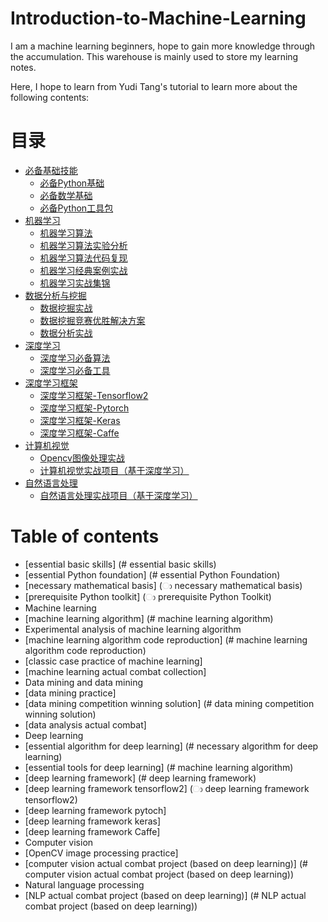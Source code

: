 # Introduction-to-Machine-Learning
I am a machine learning beginners, hope to gain more knowledge through the accumulation. This warehouse is mainly used to store my learning notes.

Here, I hope to learn from Yudi Tang's tutorial to learn more about the following contents:

# 目录  
- [必备基础技能](#必备基础技能)
  - [必备Python基础](#必备Python基础) 
  - [必备数学基础](#必备数学基础)   
  - [必备Python工具包](#必备Python工具包) 
- [机器学习](#机器学习)
  - [机器学习算法](#机器学习算法) 
  - [机器学习算法实验分析](#机器学习算法实验分析) 
  - [机器学习算法代码复现](#机器学习算法代码复现) 
  - [机器学习经典案例实战](#机器学习经典案例实战)
  - [机器学习实战集锦](#机器学习实战集锦)   
- [数据分析与挖掘](#数据分析与挖掘) 
  - [数据挖掘实战](#数据挖掘实战) 
  - [数据挖掘竞赛优胜解决方案](#数据挖掘竞赛优胜解决方案) 
  - [数据分析实战](#数据分析实战) 
- [深度学习](#深度学习) 
  - [深度学习必备算法](#深度学习必备算法) 
  - [深度学习必备工具](#机器学习算法) 
- [深度学习框架](#深度学习框架)
  - [深度学习框架-Tensorflow2](#深度学习框架-Tensorflow2) 
  - [深度学习框架-Pytorch](#深度学习框架-Pytorch) 
  - [深度学习框架-Keras](#深度学习框架-Keras) 
  - [深度学习框架-Caffe](#深度学习框架-Caffe)
- [计算机视觉](#计算机视觉)
  - [Opencv图像处理实战](#Opencv图像处理实战) 
  - [计算机视觉实战项目（基于深度学习）](#计算机视觉实战项目（基于深度学习）) 
- [自然语言处理](#自然语言处理)
  - [自然语言处理实战项目（基于深度学习）](#自然语言处理实战项目（基于深度学习）) 
  
# Table of contents
- [essential basic skills] (# essential basic skills)
- [essential Python foundation] (# essential Python Foundation)
- [necessary mathematical basis] (ා necessary mathematical basis)
- [prerequisite Python toolkit] (ා prerequisite Python Toolkit)
- Machine learning
- [machine learning algorithm] (# machine learning algorithm)
- Experimental analysis of machine learning algorithm
- [machine learning algorithm code reproduction] (# machine learning algorithm code reproduction)
- [classic case practice of machine learning]
- [machine learning actual combat collection]
- Data mining and data mining
- [data mining practice]
- [data mining competition winning solution] (# data mining competition winning solution)
- [data analysis actual combat]
- Deep learning
- [essential algorithm for deep learning] (# necessary algorithm for deep learning)
- [essential tools for deep learning] (# machine learning algorithm)
- [deep learning framework] (# deep learning framework)
- [deep learning framework tensorflow2] (ා deep learning framework tensorflow2)
- [deep learning framework pytoch]
- [deep learning framework keras]
- [deep learning framework Caffe]
- Computer vision
- [OpenCV image processing practice]
- [computer vision actual combat project (based on deep learning)] (# computer vision actual combat project (based on deep learning))
- Natural language processing
- [NLP actual combat project (based on deep learning)] (# NLP actual combat project (based on deep learning))
